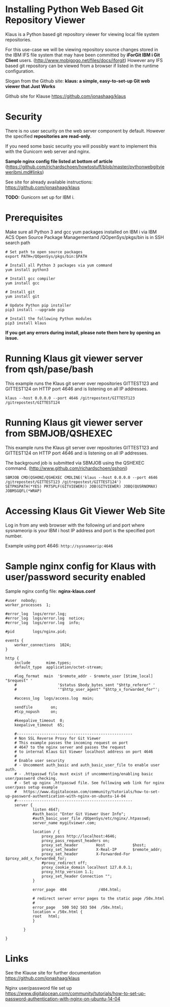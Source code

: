 # Installing Python Web Based Git Repository Viewer
Klaus is a Python based git repository viewer for viewing local file system repositories. 

For this use-case we will be viewing repository source changes stored in the IBM IFS file system that may have been committed by **iForGit IBM i Git Client** users. (http://www.mobigogo.net/files/docs/iforgit) However any IFS based git repository can be viewed from a browser if listed in the runtime configuration. 

Slogan from the Github site: 
**klaus: a simple, easy-to-set-up Git web viewer that Just Works**

Github site for Klause
https://github.com/jonashaag/klaus

# Security
There is no user security on the web server component by default. However the specified **repositories are read-only**. 

If you need some basic security you will possibly want to implement this with the Gunicorn web server and nginx. 

**Sample nginx config file listed at bottom of article** (https://github.com/richardschoen/howtostuff/blob/master/pythonwebgitvieweribmi.md#links)

See site for already available instructions: https://github.com/jonashaag/klaus

**TODO:** Gunicorn set up for IBM i. 

# Prerequisites
Make sure all Python 3 and gcc yum packages installed on IBM i via IBM ACS Open Source Package Managementand /QOpenSys/pkgs/bin is in SSH search path

```
# Set path to open source packages
export PATH=/QOpenSys/pkgs/bin:$PATH

# Install all Python 3 packages via yum command
yum install python3

# Install gcc compiler
yum install gcc

# Install git
yum install git

# Update Python pip installer
pip3 install --upgrade pip

# Install the following Python modules
pip3 install klaus
```

**If you get any errors during install, please note them here by opening an issue.**

# Running Klaus git viewer server from qsh/pase/bash

This example runs the Klaus git server over repositories GITTEST123 and GITTEST124 on HTTP port 4646 and is listening on all IP addresses.

```
klaus --host 0.0.0.0 --port 4646 /gitrepostest/GITTEST123 /gitrepostest/GITTEST124
```

# Running Klaus git viewer server from SBMJOB/QSHEXEC

This example runs the Klaus git server over repositories GITTEST123 and GITTEST124 on HTTP port 4646 and is listening on all IP addresses.

The background job is submitted via SBMJOB using the QSHEXEC command. (http://www.github.com/richardschoen/qshoni)

```
SBMJOB CMD(QSHONI/QSHEXEC CMDLINE('klaus --host 0.0.0.0 --port 4646 /gitrepostest/GITTEST123 /gitrepostest/GITTEST124') 
SETPKGPATH(*YES) PRTSPLF(GITVIEWER)) JOB(GITVIEWER) JOBQ(QUSRNOMAX) JOBMSGQFL(*WRAP)                                         
```
# Accessing Klaus Git Viewer Web Site
Log in from any web browser with the following url and port where sysnameorip is your IBM i host IP address and port is the specified port number.

Example using port 4646:
```http://sysnameorip:4646```

# Sample nginx config for Klaus with user/password security enabled

Sample nginx config file: **nginx-klaus.conf**

```
#user  nobody;
worker_processes  1;

#error_log  logs/error.log;
#error_log  logs/error.log  notice;
#error_log  logs/error.log  info;

#pid        logs/nginx.pid;

events {
    worker_connections  1024;
}

http {
    include       mime.types;
    default_type  application/octet-stream;

    #log_format  main  '$remote_addr - $remote_user [$time_local] "$request" '
    #                  '$status $body_bytes_sent "$http_referer" '
    #                  '"$http_user_agent" "$http_x_forwarded_for"';

    #access_log  logs/access.log  main;

    sendfile        on;
    #tcp_nopush     on;

    #keepalive_timeout  0;
    keepalive_timeout  65;

    #---------------------------------------------------
    # Non SSL Reverse Proxy for Git Viewer 
    # This example passes the incoming request on port 
    # 4647 to the nginx server and passes the request 
    # to internal Klaus Git Viewer localhost address on port 4646
    #
    # Enable user security
    # - Uncomment auth_basic and auth_basic_user_file to enable user auth.
    # - .httpasswd file must exist if uncommenting/enabling basic user/password checking.
    # - Set up nginx .httpasswd file. See following web link for nginx user/pass setup example
    #   https://www.digitalocean.com/community/tutorials/how-to-set-up-password-authentication-with-nginx-on-ubuntu-14-04
    #---------------------------------------------------
    server {
            listen 4647;
            #auth_basic "Enter Git Viewer User Info";
            #auth_basic_user_file /QOpenSys/etc/nginx/.htpasswd;
            server_name mygitviewer.com;
    
            location / {
                proxy_pass http://localhost:4646;
                proxy_pass_request_headers on;
                proxy_set_header        Host            $host;
                proxy_set_header        X-Real-IP       $remote_addr;
                proxy_set_header        X-Forwarded-For $proxy_add_x_forwarded_for;
                #proxy_redirect off;
                proxy_cookie_domain localhost 127.0.0.1;
                proxy_http_version 1.1;
                proxy_set_header Connection "";
            }
            
            error_page  404              /404.html;

            # redirect server error pages to the static page /50x.html
            #
            error_page   500 502 503 504  /50x.html;
            location = /50x.html {
            root   html;
            }

        }
	
}
```

# Links
See the Klause site for further documentation
https://github.com/jonashaag/klaus

Nginx user/password file set up
https://www.digitalocean.com/community/tutorials/how-to-set-up-password-authentication-with-nginx-on-ubuntu-14-04


